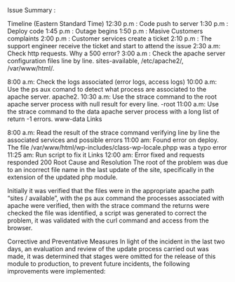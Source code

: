 Issue Summary :

Timeline (Eastern Standard Time)
12:30 p.m : Code push to server
1:30 p.m : Deploy code
1:45 p.m : Outage begins
1:50 p.m : Masive Customers complaints
2:00 p.m : Customer services create a ticket
2:10 p.m : The support engineer receive the ticket and start to attend the issue
2:30 a.m: Check http requests. Why a 500 error?
3:00 a.m : Check the apache server configuration files line by line. sites-available, /etc/apache2/, /var/www/html/.  


8:00 a.m: Check the logs associated (error logs, access logs)
10:00 a.m: Use the ps aux comand to detect what process are associated to the apache server. apache2. 
10:30 a.m: Use the strace command to the root apache server process with null result for every line. -root 
11:00 a.m: Use the strace command to the data apache server process with a long list of return -1 errors. www-data Links



8:00 a.m: Read the result of the strace command verifying line by line the associated services and possible errors
11:00 am: Found error on deploy. The file /var/www/html/wp-includes/class-wp-locale.phpp was a typo error
11:25 am: Run script to fix it Links
12:00 am: Error fixed and requests responded 200 
Root Cause and Resolution
The root of the problem was due to an incorrect file name in the last update of the site, specifically in the extension of the updated php module.

Initially it was verified that the files were in the appropriate apache path “sites / available”, with the ps aux command the processes associated with apache were verified, then with the strace command the returns were checked the file was identified, a script was generated to correct the problem, it was validated with the curl command and access from the browser. 

Corrective and Preventative Measures
In light of the incident in the last two days, an evaluation and review of the update process carried out was made, it was determined that stages were omitted for the release of this module to production, to prevent future incidents, the following improvements were implemented:

